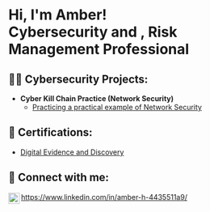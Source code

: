 <h1>Hi, I'm Amber! <br/><a >Cybersecurity and </a>, <a >Risk Management Professional</a></h1>

<h2>👩‍💻 Cybersecurity Projects:</h2> 

- <b>Cyber Kill Chain Practice (Network Security)</b>
  - [Practicing a practical example of Network Security](https://github.com/Ambichichan/ActiveDirectoryLab)
  

  
  
  

<h2>📄 Certifications:</h2>

- [Digital Evidence and Discovery](https://github.com/)

<h2> 🤳 Connect with me:</h2>

[<img align="left" alt="JoshMadakor | LinkedIn" width="22px" src="https://cdn.jsdelivr.net/npm/simple-icons@v3/icons/linkedin.svg" />][linkedin]

[linkedin]: https://www.linkedin.com/in/amber-h-4435511a9/

<!--

Here are some ideas to get you started:

- 🔭 I’m currently working on ...
- 🌱 I’m currently learning ...
- 👯 I’m looking to collaborate on ...
- 🤔 I’m looking for help with ...
- 💬 Ask me about ...
- 📫 How to reach me: ...
- 😄 Pronouns: ...
- ⚡ Fun fact: ...
-->
https://www.linkedin.com/in/amber-h-4435511a9/
